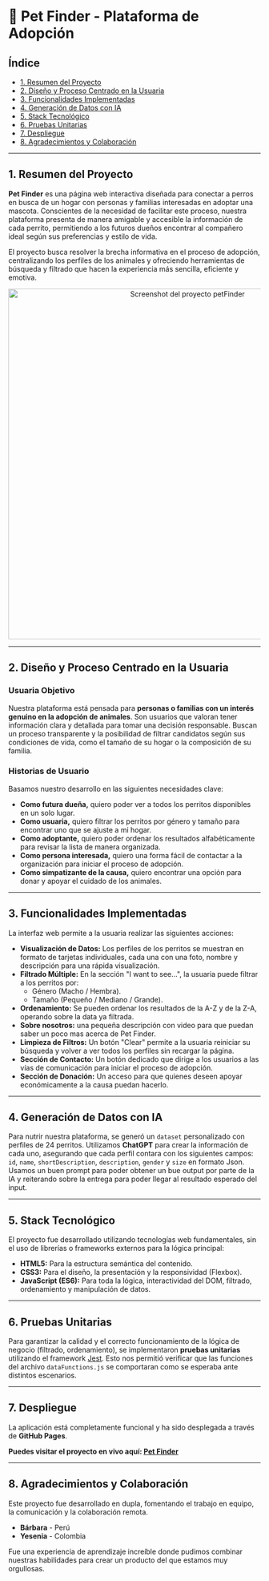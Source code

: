 # 🐾 Pet Finder - Plataforma de Adopción

## Índice

* [1. Resumen del Proyecto](#1-resumen-del-proyecto)
* [2. Diseño y Proceso Centrado en la Usuaria](#2-diseño-y-proceso-centrado-en-la-usuaria)
* [3. Funcionalidades Implementadas](#3-funcionalidades-implementadas)
* [4. Generación de Datos con IA](#4-generación-de-datos-con-ia)
* [5. Stack Tecnológico](#5-stack-tecnológico)
* [6. Pruebas Unitarias](#6-pruebas-unitarias)
* [7. Despliegue](#7-despliegue)
* [8. Agradecimientos y Colaboración](#8-agradecimientos-y-colaboración)

---

## 1. Resumen del Proyecto

**Pet Finder** es una página web interactiva diseñada para conectar a perros en busca de un hogar con personas y familias interesadas en adoptar una mascota. Conscientes de la necesidad de facilitar este proceso, nuestra plataforma presenta de manera amigable y accesible la información de cada perrito, permitiendo a los futuros dueños encontrar al compañero ideal según sus preferencias y estilo de vida.

El proyecto busca resolver la brecha informativa en el proceso de adopción, centralizando los perfiles de los animales y ofreciendo herramientas de búsqueda y filtrado que hacen la experiencia más sencilla, eficiente y emotiva.

<div align="center">
  <img src="https://github.com/user-attachments/assets/2f8cf801-4703-47bd-b792-02f1e5e12ac3" alt="Screenshot del proyecto petFinder" width="700"/>
</div>

---

## 2. Diseño y Proceso Centrado en la Usuaria

### Usuaria Objetivo

Nuestra plataforma está pensada para **personas o familias con un interés genuino en la adopción de animales**. Son usuarios que valoran tener información clara y detallada para tomar una decisión responsable. Buscan un proceso transparente y la posibilidad de filtrar candidatos según sus condiciones de vida, como el tamaño de su hogar o la composición de su familia.

### Historias de Usuario

Basamos nuestro desarrollo en las siguientes necesidades clave:

* **Como futura dueña,** quiero poder ver a todos los perritos disponibles en un solo lugar.
* **Como usuaria,** quiero filtrar los perritos por género y tamaño para encontrar uno que se ajuste a mi hogar.
* **Como adoptante,** quiero poder ordenar los resultados alfabéticamente para revisar la lista de manera organizada.
* **Como persona interesada,** quiero una forma fácil de contactar a la organización para iniciar el proceso de adopción.
* **Como simpatizante de la causa,** quiero encontrar una opción para donar y apoyar el cuidado de los animales.

---

## 3. Funcionalidades Implementadas

La interfaz web permite a la usuaria realizar las siguientes acciones:

* **Visualización de Datos:** Los perfiles de los perritos se muestran en formato de tarjetas individuales, cada una con una foto, nombre y descripción para una rápida visualización.
* **Filtrado Múltiple:** En la sección "I want to see...", la usuaria puede filtrar a los perritos por:
    * Género (Macho / Hembra).
    * Tamaño (Pequeño / Mediano / Grande).
* **Ordenamiento:** Se pueden ordenar los resultados de la A-Z y de la Z-A, operando sobre la data ya filtrada.
* **Sobre nosotros:** una pequeña descripción con video para que puedan saber un poco mas acerca de Pet Finder.
* **Limpieza de Filtros:** Un botón "Clear" permite a la usuaria reiniciar su búsqueda y volver a ver todos los perfiles sin recargar la página.
* **Sección de Contacto:** Un botón dedicado que dirige a los usuarios a las vías de comunicación para iniciar el proceso de adopción.
* **Sección de Donación:** Un acceso para que quienes deseen apoyar económicamente a la causa puedan hacerlo.

---

## 4. Generación de Datos con IA

Para nutrir nuestra plataforma, se generó un `dataset` personalizado con perfiles de 24 perritos. Utilizamos **ChatGPT** para crear la información de cada uno, asegurando que cada perfil contara con los siguientes campos: `id`, `name`, `shortDescription`, `description`, `gender` y `size` en formato Json. Usamos un buen prompt para poder obtener un bue output por parte de la IA y reiterando sobre la entrega para poder llegar al resultado esperado del input.

---

## 5. Stack Tecnológico

El proyecto fue desarrollado utilizando tecnologías web fundamentales, sin el uso de librerías o frameworks externos para la lógica principal:

* **HTML5:** Para la estructura semántica del contenido.
* **CSS3:** Para el diseño, la presentación y la responsividad (Flexbox).
* **JavaScript (ES6):** Para toda la lógica, interactividad del DOM, filtrado, ordenamiento y manipulación de datos.

---

## 6. Pruebas Unitarias

Para garantizar la calidad y el correcto funcionamiento de la lógica de negocio (filtrado, ordenamiento), se implementaron **pruebas unitarias** utilizando el framework [Jest](https://jestjs.io/). Esto nos permitió verificar que las funciones del archivo `dataFunctions.js` se comportaran como se esperaba ante distintos escenarios.

---

## 7. Despliegue

La aplicación está completamente funcional y ha sido desplegada a través de **GitHub Pages**.

**Puedes visitar el proyecto en vivo aquí: [Pet Finder](url)**

---

## 8. Agradecimientos y Colaboración

Este proyecto fue desarrollado en dupla, fomentando el trabajo en equipo, la comunicación y la colaboración remota.

* **Bárbara** - Perú
* **Yesenia** - Colombia

Fue una experiencia de aprendizaje increíble donde pudimos combinar nuestras habilidades para crear un producto del que estamos muy orgullosas.
